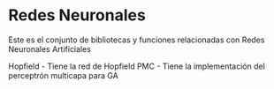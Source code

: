 # Redes Neuronales

Este es el conjunto de bibliotecas y funciones relacionadas con Redes Neuronales Artificiales

Hopfield - Tiene la red de Hopfield
PMC      - Tiene la implementación del perceptrón multicapa para GA
